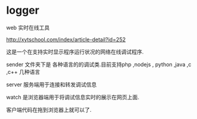 # logger
web 实时在线工具

 http://xytschool.com/index/article-detail?id=252
 
 这是一个在支持实时显示程序运行状况的网络在线调试程序.

sender 文件夹下是 各种语言的的调试类.目前支持php ,nodejs , python ,java ,c ,c++ 几种语言

server 服务端用于连接和转发调试信息

watch  是浏览器端用于将调试信息实时的展示在网页上面.

客户端代码在拖到浏览器上就可以了.

